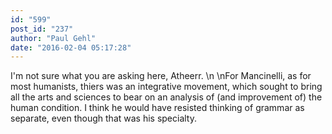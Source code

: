 ```yaml
---
id: "599"
post_id: "237"
author: "Paul Gehl"
date: "2016-02-04 05:17:28"
---
```

I'm not sure what you are asking here, Atheerr. \n\nFor Mancinelli, as for most humanists, thiers was an integrative movement, which sought to bring all the arts and sciences to bear on an analysis of (and improvement of) the human condition. I think he would have resisted thinking of grammar as separate, even though that was his specialty.
